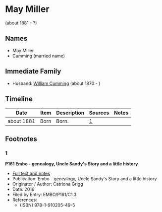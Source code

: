 ﻿---
layout: person
subject_key: i41411602
permalink: /people/i41411602
---

# May Miller
(about 1881 - ?)

## Names

* May Miller
* Cumming (married name)

## Immediate Family

* Husband: [William Cumming](./@10016098@-william-cumming-b1870-d.md) (about 1870 - )

## Timeline

Date | Item | Description | Sources | Notes
---|---|---|---|---
about 1881 | Born | Born. | [1](#1) | 

## Footnotes

### 1

**P161 Embo - genealogy, Uncle Sandy's Story and a little history**

* [Full text and notes](../sources/@95058656@-p161-embo-genealogy,-uncle-sandy's-story-and-a-little-history.md)
* Publication: Embo - genealogy, Uncle Sandy's Story and a little history
* Originator / Author: Catriona Grigg
* Date: 2016
* Filed by Entry: EMBO/P161/C1.3
* References: 
  * (ISBN) 978-1-910205-49-5

